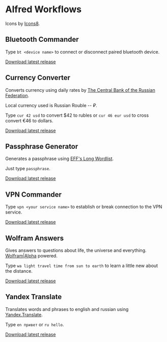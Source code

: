 # Alfred Workflows

Icons by [Icons8](https://icons8.com).


## Bluetooth Commander

Type `bt <device name>` to connect or disconnect paired bluetooth device.

[Download latest release](https://github.com/ivofrolov/alfred-workflows/releases/latest/download/Bluetooth-Commander.alfredworkflow)


## Currency Converter

Converts currency using daily rates by [The Central Bank of the Russian Federation](http://www.cbr.ru/development/).

Local currency used is Russian Rouble -- ₽.

Type `cur 42 usd` to convert $42 to rubles or `cur 46 eur usd` to cross convert €46 to dollars.

[Download latest release](https://github.com/ivofrolov/alfred-workflows/releases/latest/download/Currency-Converter.alfredworkflow)


## Passphrase Generator

Generates a passphrase using [EFF's Long Wordlist](https://www.eff.org/dice).

Just type `passphrase`.

[Download latest release](https://github.com/ivofrolov/alfred-workflows/releases/latest/download/Passphrase-Generator.alfredworkflow)


## VPN Commander

Type `vpn <your service name>` to establish or break connection to the VPN service.

[Download latest release](https://github.com/ivofrolov/alfred-workflows/releases/latest/download/VPN-Commander.alfredworkflow)


## Wolfram Answers

Gives answers to questions about life, the universe and everything. [Wolfram|Alpha](https://www.wolframalpha.com/) powered.

Type `wa light travel time from sun to earth` to learn a little new about the distance.

[Download latest release](https://github.com/ivofrolov/alfred-workflows/releases/latest/download/Wolfram-Answers.alfredworkflow)


## Yandex Translate

Translates words and phrases to english and russian using [Yandex.Translate](https://translate.yandex.ru/).

Type `en привет` or `ru hello`.

[Download latest release](https://github.com/ivofrolov/alfred-workflows/releases/latest/download/Yandex-Translate.alfredworkflow)
